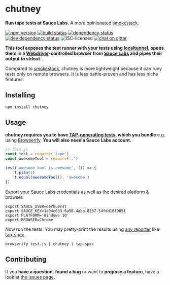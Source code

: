 # chutney

**Run tape tests at Sauce Labs.** A more opinionated [smokestack](https://github.com/hughsk/smokestack).

[![npm version](https://img.shields.io/npm/v/chutney.svg)](https://www.npmjs.com/package/chutney)
[![build status](https://img.shields.io/travis/derhuerst/chutney.svg)](https://travis-ci.org/derhuerst/chutney)
[![dependency status](https://img.shields.io/david/derhuerst/chutney.svg)](https://david-dm.org/derhuerst/chutney)
[![dev dependency status](https://img.shields.io/david/dev/derhuerst/chutney.svg)](https://david-dm.org/derhuerst/chutney#info=devDependencies)
![ISC-licensed](https://img.shields.io/github/license/derhuerst/chutney.svg)
[![chat on gitter](https://badges.gitter.im/derhuerst.svg)](https://gitter.im/derhuerst)

**This tool exposes the test runner with your tests using [localtunnel](#https://github.com/localtunnel/localtunnel#readme), opens them in a [Webdriver](https://www.w3.org/TR/webdriver/)-controlled browser from [Sauce Labs](https://saucelabs.com/) and pipes their output to stdout.**

Compared to [smokestack](https://github.com/hughsk/smokestack), chutney is more lightweight because it can runy tests only on remote browsers. It is less battle-proven and has less niche features.


## Installing

```shell
npm install chutney
```


## Usage

**chutney requires you to have [TAP-generating tests](https://en.wikipedia.org/wiki/Test_Anything_Protocol), which you bundle** e.g. using [Browserify](https://github.com/substack/node-browserify#readme). **You will also need a Sauce Labs account.**

```js
// test.js
const test = require('tape')
const awesomeTool = require('.')

test('awesome tool is awesome', (t) => {
	t.plan(1)
	t.equal(awesomeTool(), 'awesome')
})
```

Export your Sauce Labs credentials as well as the desired platform & browser.

```shell
export SAUCE_USER=derhuerst
export SAUCE_KEY=1a04c633-6a58-4aba-8287-54fdd18f9851
export PLATFORM='Windows 10'
export BROWSER=Chrome
```

Now run the tests. You may pretty-print the results using [any reporter](https://github.com/substack/tape#pretty-reporters) like [tap-spec](https://github.com/scottcorgan/tap-spec#readme).

```shell
browserify test.js | chutney | tap-spec
```


## Contributing

If you **have a question**, **found a bug** or want to **propose a feature**, have a look at [the issues page](https://github.com/derhuerst/location/issues).
